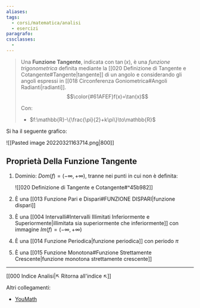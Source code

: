 ```yaml
---
aliases:
tags:
  - corsi/matematica/analisi
  - esercizi
paragrafo:
cssclasses:
  -
---
```

>Una **Funzione Tangente**, indicata con $\tan(x)$, è una *funzione trigonometrica* definita mediante la [[020 Definizione di Tangente e Cotangente#Tangente|tangente]] di un angolo e considerando gli angoli espressi in [[018 Circonferenza Goniometrica#Angoli Radianti|radianti]].
>$$\color{#61AFEF}f(x)=\tan(x)$$
>
>Con:
>- $f:\mathbb{R}-\{\frac{\pi}{2}+k\pi\}\to\mathbb{R}$


Si ha il seguente grafico:

![[Pasted image 20220321163714.png|800]]

## Proprietà Della Funzione Tangente
1. Dominio: $Dom(f)=(-\infty, +\infty)$, tranne nei punti in cui non è definita:
   
   ![[020 Definizione di Tangente e Cotangente#^45b982]]
   
2. È una [[013 Funzione Pari e Dispari#FUNZIONE DISPARI|funzione dispari]]
3. È una [[004 Intervalli#Intervalli Illimitati Inferiormente e Superiormente|illimitata sia superiormente che inferiormente]] con immagine $Im(f)=(-\infty,+\infty)$
4. È una [[014 Funzione Periodica|funzione periodica]] con periodo $\pi$
5. È una [[015 Funzione Monotona#Funzione Strettamente Crescente|funzione monotona strettamente crescente]]

___
[[000 Indice Analisi|↖ Ritorna all'indice ↖]]

Altri collegamenti: 
- [YouMath](https://www.youmath.it/lezioni/analisi-matematica/le-funzioni-elementari-e-le-loro-proprieta/292-tangente.html)